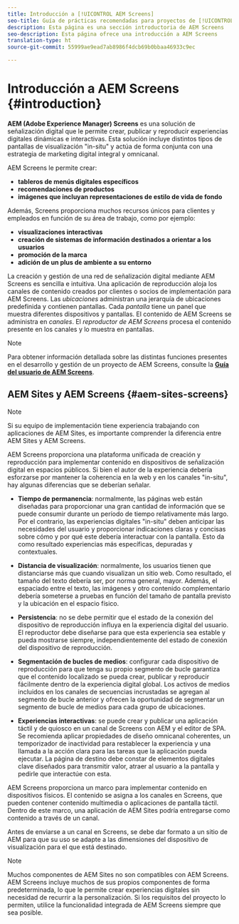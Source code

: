 ```yaml
---
title: Introducción a [!UICONTROL AEM Screens]
seo-title: Guía de prácticas recomendadas para proyectos de [!UICONTROL AEM Screens]
description: Esta página es una sección introductoria de AEM Screens
seo-description: Esta página ofrece una introducción a AEM Screens
translation-type: ht
source-git-commit: 55999ae9ead7ab8986f4dcb69b0bbaa46933c9ec

---
```



# Introducción a AEM Screens {#introduction}

**AEM (Adobe Experience Manager) Screens** es una solución de señalización digital que le permite crear, publicar y reproducir experiencias digitales dinámicas e interactivas. Esta solución incluye distintos tipos de pantallas de visualización "in-situ" y actúa de forma conjunta con una estrategia de marketing digital integral y omnicanal.

AEM Screens le permite crear:

* **tableros de menús digitales específicos**
* **recomendaciones de productos**
* **imágenes que incluyan representaciones de estilo de vida de fondo**

Además, Screens proporciona muchos recursos únicos para clientes y empleados en función de su área de trabajo, como por ejemplo:

* **visualizaciones interactivas**
* **creación de sistemas de información destinados a orientar a los usuarios**
* **promoción de la marca**
* **adición de un plus de ambiente a su entorno**

La creación y gestión de una red de señalización digital mediante AEM Screens es sencilla e intuitiva. Una aplicación de reproducción aloja los canales de contenido creados por clientes o socios de implementación para AEM Screens. Las *ubicaciones* administran una jerarquía de ubicaciones predefinida y contienen pantallas. Cada *pantalla* tiene un panel que muestra diferentes dispositivos y pantallas. El contenido de AEM Screens se administra en *canales*. El *reproductor de AEM Screens* procesa el contenido presente en los canales y lo muestra en pantallas.



>[!NOTE]
>
>Para obtener información detallada sobre las distintas funciones presentes en el desarrollo y gestión de un proyecto de AEM Screens, consulte la **[Guía del usuario de AEM Screens](https://helpx.adobe.com/experience-manager/6-5/screens/user-guide.html)**.

## AEM Sites y AEM Screens {#aem-sites-screens}

> [!NOTE]
>
> Si su equipo de implementación tiene experiencia trabajando con aplicaciones de AEM Sites, es importante comprender la diferencia entre AEM Sites y AEM Screens.

AEM Screens proporciona una plataforma unificada de creación y reproducción para implementar contenido en dispositivos de señalización digital en espacios públicos. Si bien el autor de la experiencia debería esforzarse por mantener la coherencia en la web y en los canales "in-situ", hay algunas diferencias que se deberían señalar.

* **Tiempo de permanencia**: normalmente, las páginas web están diseñadas para proporcionar una gran cantidad de información que se puede consumir durante un período de tiempo relativamente más largo. Por el contrario, las experiencias digitales "in-situ" deben anticipar las necesidades del usuario y proporcionar indicaciones claras y concisas sobre cómo y por qué este debería interactuar con la pantalla. Esto da como resultado experiencias más específicas, depuradas y contextuales.

* **Distancia de visualización**: normalmente, los usuarios tienen que distanciarse más que cuando visualizan un sitio web. Como resultado, el tamaño del texto debería ser, por norma general, mayor. Además, el espaciado entre el texto, las imágenes y otro contenido complementario debería someterse a pruebas en función del tamaño de pantalla previsto y la ubicación en el espacio físico.

* **Persistencia**: no se debe permitir que el estado de la conexión del dispositivo de reproducción influya en la experiencia digital del usuario. El reproductor debe diseñarse para que esta experiencia sea estable y pueda mostrarse siempre, independientemente del estado de conexión del dispositivo de reproducción.

* **Segmentación de bucles de medios**: configurar cada dispositivo de reproducción para que tenga su propio segmento de bucle garantiza que el contenido localizado se pueda crear, publicar y reproducir fácilmente dentro de la experiencia digital global. Los activos de medios incluidos en los canales de secuencias incrustadas se agregan al segmento de bucle anterior y ofrecen la oportunidad de segmentar un segmento de bucle de medios para cada grupo de ubicaciones.

* **Experiencias interactivas**: se puede crear y publicar una aplicación táctil y de quiosco en un canal de Screens con AEM y el editor de SPA. Se recomienda aplicar propiedades de diseño omnicanal coherentes, un temporizador de inactividad para restablecer la experiencia y una llamada a la acción clara para las tareas que la aplicación pueda ejecutar. La página de destino debe constar de elementos digitales clave diseñados para transmitir valor, atraer al usuario a la pantalla y pedirle que interactúe con esta.

AEM Screens proporciona un marco para implementar contenido en dispositivos físicos. El contenido se asigna a los canales en Screens, que pueden contener contenido multimedia o aplicaciones de pantalla táctil. Dentro de este marco, una aplicación de AEM Sites podría entregarse como contenido a través de un canal.

Antes de enviarse a un canal en Screens, se debe dar formato a un sitio de AEM para que su uso se adapte a las dimensiones del dispositivo de visualización para el que está destinado.

> [!NOTE]
>
> Muchos componentes de AEM Sites no son compatibles con AEM Screens. AEM Screens incluye muchos de sus propios componentes de forma predeterminada, lo que le permite crear experiencias digitales sin necesidad de recurrir a la personalización. Si los requisitos del proyecto lo permiten, utilice la funcionalidad integrada de AEM Screens siempre que sea posible.
